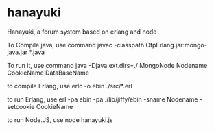 # hanayuki
Hanayuki, a forum system based on erlang and node


To Compile java, use command javac -classpath OtpErlang.jar:mongo-java.jar *.java

To run it, use command java -Djava.ext.dirs=./ MongoNode Nodename CookieName DataBaseName

to compile Erlang, use erlc -o ebin ./src/*.erl

to run Erlang, use erl -pa ebin -pa ./lib/jiffy/ebin -sname Nodename -setcookie CookieName

to run Node.JS, use node hanayuki.js